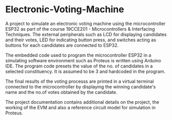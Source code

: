 # Electronic-Voting-Machine

A project to simulate an electronic voting machine using the microcontroller ESP32 as part of the course 19CCE201 - Microcontrollers & Interfacing Techniques. The external peripherals such as LCD for displaying candidates and their votes, LED for indicating button press, and switches acting as buttons for each candidates are connected to ESP32.

The embedded code used to program the microcontroller ESP32 in a simulating software environment such as Proteus is written using Arduino IDE. The program code presets the value of the no. of candidates in a selected constituency. It is assumed to be 3 and hardcoded in the program.

The final results of the voting processs are printed in a virtual terminal connected to the microcontroller by displaying the winning candidate's name and the no.of votes obtained by the candidate.

The project documentation contains additional details on the project, the working of the EVM and also a reference circuit model for simulation in Proteus.
